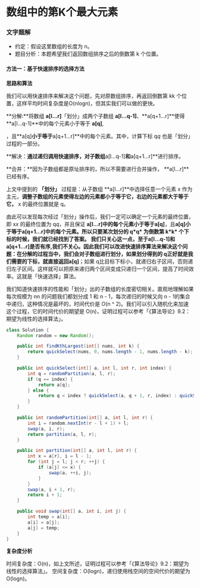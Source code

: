 # 数组中的第K个最大元素

### 文字题解

- 约定：假设这里数组的长度为 n。
- 题目分析：本题希望我们返回数组排序之后的倒数第 k 个位置。

#### 方法一：基于快速排序的选择方法

**思路和算法**

我们可以用快速排序来解决这个问题，先对原数组排序，再返回倒数第 kk 个位置，这样平均时间复杂度是O(nlogn)，但其实我们可以做的更快。

**分解:**将数组 **a[l...r]**「划分」成两个子数组 **a[l...q-1]**、**a[q+1...r]**使得 **a[l...q-1]**中的每个元素小于等于 **a[q]**,

，且**a[q]**小于等于**a[q+1...r]**中的每个元素。其中，计算下标 q*q* 也是「划分」过程的一部分。

**解决：**通过递归调用快速排序，对子数组**a[l...q-1]**和**a[q+1...r]**进行排序。

**合并：**因为子数组都是原址排序的，所以不需要进行合并操作， **a[l...r]**已经有序。

上文中提到的 **「划分」** 过程是：从子数组 **a[l...r]**中选择任意一个元素 x 作为主元，**调整子数组的元素使得左边的元素都小于等于它，右边的元素都大于等于它，** x 的最终位置就是 q。

由此可以发现每次经过「划分」操作后，我们一定可以确定一个元素的最终位置，即 x*x* 的最终位置为 q*q*，并且保证 **a[l...r]**中的每个元素小于等于**a[q]**，且**a[q]**小于等于**a[q+1...r]**中的每个元素。**所以只要某次划分的 q\*q\* 为倒数第 k\*k\* 个下标的时候，我们就已经找到了答案。** 我们只关心这一点，至于**a[l...q-1]**和**a[q+1...r]**是否有序,我们不关心。因此我们可以改进快速排序算法来解决这个问题：在分解的过程当中，我们会对子数组进行划分，如果划分得到的 q正好就是我们需要的下标，就直接返回**a[q]**；如果 q比目标下标小，就递归右子区间，否则递归左子区间。这样就可以把原来递归两个区间变成只递归一个区间，提高了时间效率。这就是「快速选择」算法。

我们知道快速排序的性能和「划分」出的子数组的长度密切相关。直观地理解如果每次规模为 nn 的问题我们都划分成 1 和 n - 1，每次递归的时候又向 n - 1的集合中递归，这种情况是最坏的，时间代价是 O(n ^ 2)。我们可以引入随机化来加速这个过程，它的时间代价的期望是 O(n)，证明过程可以参考「《算法导论》9.2：期望为线性的选择算法」。

```java
class Solution {
    Random random = new Random();

    public int findKthLargest(int[] nums, int k) {
        return quickSelect(nums, 0, nums.length - 1, nums.length - k);
    }

    public int quickSelect(int[] a, int l, int r, int index) {
        int q = randomPartition(a, l, r);
        if (q == index) {
            return a[q];
        } else {
            return q < index ? quickSelect(a, q + 1, r, index) : quickSelect(a, l, q - 1, index);
        }
    }

    public int randomPartition(int[] a, int l, int r) {
        int i = random.nextInt(r - l + 1) + l;
        swap(a, i, r);
        return partition(a, l, r);
    }

    public int partition(int[] a, int l, int r) {
        int x = a[r], i = l - 1;
        for (int j = l; j < r; ++j) {
            if (a[j] <= x) {
                swap(a, ++i, j);
            }
        }
        swap(a, i + 1, r);
        return i + 1;
    }

    public void swap(int[] a, int i, int j) {
        int temp = a[i];
        a[i] = a[j];
        a[j] = temp;
    }
}
```

**复杂度分析**

时间复杂度：O(n)，如上文所述，证明过程可以参考「《算法导论》9.2：期望为线性的选择算法」。
空间复杂度：O(logn)，递归使用栈空间的空间代价的期望为 O(logn)。